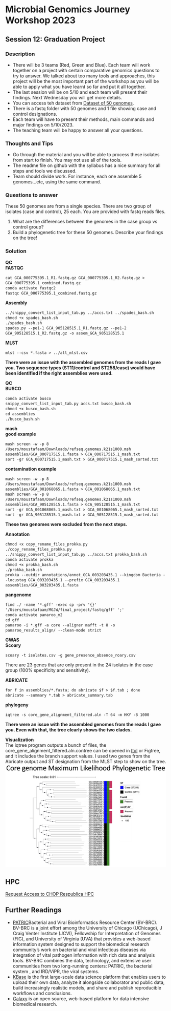 # Microbial Genomics Journey Workshop 2023
## Session 12: Graduation Project
### Description
* There will be 3 teams (Red, Green and Blue). Each team will work together on a project with certain comparative genomics questions to try to answer. We talked about too many tools and approaches, this project will be the most important part of the workshop as you will be able to apply what you have learnt so far and put it all together.
* The last session will be on 5/10 and each team will present their findings. Next Wednesday you will get more details.
* You can access teh dataset from [Dataset of 50 genomes](https://www.dropbox.com/scl/fo/j8fajbwm5cwfy14l9nasc/h?dl=0&rlkey=531bwej0dxzxoq2k04kllthi9).
* There is a fastq folder with 50 genomes and 1 file showing case and control designations.
* Each team will have to present their methods, main commands and major findings on 5/10/2023.
* The teaching team will be happy to answer all your questions.

### Thoughts and Tips
* Go through the material and you will be able to process these isolates from start to finish. You may not use all of the tools.
* The readme file on github with the syllabus has a nice summary for all steps and tools we discussed.
* Team should divide work. For instance, each one assemble 5 genomes...etc, using the same command.

### Questions to answer
These 50 genomes are from a single species. There are two group of isolates (case and control), 25 each. You are provided with fastq reads files.
1. What are the differences between the genomes in the case group vs control group?
2. Build a phylogenetic tree for these 50 genomes. Describe your findings on the tree!

### Solution
**QC**<br/>
**FASTQC**
```
cat GCA_000775395.1_R1.fastq.gz GCA_000775395.1_R2.fastq.gz > GCA_000775395.1_combined.fastq.gz
conda activate fastqc2
fastqc GCA_000775395.1_combined.fastq.gz
```

**Assembly**<br/>
```
../snippy_convert_list_input_tab.py ../accs.txt ../spades_bash.sh
chmod +x spades_bash.sh
./spades_bash.sh
spades.py --pe1-1 GCA_905128515.1_R1.fastq.gz --pe1-2 GCA_905128515.1_R2.fastq.gz -o assem_GCA_905128515.1
```

**MLST**
```
mlst --csv *.fasta > ../all_mlst.csv
```
**There were an issue with the assembled genomes from the reads I gave you. Two sequence types (ST11/control and ST258/case) would have been identified if the right assemblies were used.**

**QC**<br/>
**BUSCO**
```
conda activate busco
snippy_convert_list_input_tab.py accs.txt busco_bash.sh
chmod +x busco_bash.sh
cd assemblies
./busco_bash.sh
```
**mash**<br/>
**good example**
```
mash screen -w -p 8 /Users/moustafaam/Downloads/refseq.genomes.k21s1000.msh assemblies/GCA_000717515.1.fasta > GCA_000717515.1_mash.txt
sort -gr GCA_000717515.1_mash.txt > GCA_000717515.1_mash_sorted.txt
```
**contamination example**
```
mash screen -w -p 8 /Users/moustafaam/Downloads/refseq.genomes.k21s1000.msh assemblies/GCA_001068065.1.fasta > GCA_001068065.1_mash.txt
mash screen -w -p 8 /Users/moustafaam/Downloads/refseq.genomes.k21s1000.msh assemblies/GCA_905128515.1.fasta > GCA_905128515.1_mash.txt
sort -gr GCA_001068065.1_mash.txt > GCA_001068065.1_mash_sorted.txt
sort -gr GCA_905128515.1_mash.txt > GCA_905128515.1_mash_sorted.txt
```
**These two genomes were excluded from the next steps.**

**Annotation**
```
chmod +x copy_rename_files_prokka.py
./copy_rename_files_prokka.py
../snippy_convert_list_input_tab.py ../accs.txt prokka_bash.sh
conda activate prokka
chmod +x prokka_bash.sh
./prokka_bash.sh
prokka --outdir annotations/annot_GCA_003203435.1 --kingdom Bacteria --locustag GCA_003203435.1 --prefix GCA_003203435.1 assemblies/GCA_003203435.1.fasta
```

**pangenome**
```
find ./ -name '*.gff' -exec cp -prv '{}' '/Users/moustafaam/MGJW/final_project/fastq/gff' ';'
conda activate panaroo_m2
cd gff
panaroo -i *.gff -a core --aligner mafft -t 8 -o panaroo_results_align/ --clean-mode strict
```

**GWAS**<br/>
**Scoary**
```
scoary -t isolates.csv -g gene_presence_absence_roary.csv
```
There are 23 genes that are only present in the 24 isolates in the case group (100% specificity and sensitivity).<br/>

**ABRICATE**
```
for f in assemblies/*.fasta; do abricate $f > $f.tab ; done
abricate --summary *.tab > abricate_summary.tab
```

**phylogeny**
```
iqtree -s core_gene_alignment_filtered.aln -T 64 -m HKY -B 1000
```
**There were an issue with the assembled genomes from the reads I gave you. Even with that, the tree clearly shows the two clades.**<br/>

**Visualization**<br/>
The iqtree program outputs a bunch of files, the core_gene_alignment_filtered.aln.contree can be opened in [Itol](https://itol.embl.de/tree/163116135115285751683734250#) or Figtree, and it includes the branch support values. I used two genes from the Abricate output and ST designation from the MLST step to show on the tree.
![ML Tree](grad_project_tree.jpg)

## HPC
[Request Access to CHOP Respublica HPC](https://www.research.chop.edu/applications/cirrus)

## Further Readings
* [PATRIC](https://www.bv-brc.org/)Bacterial and Viral Bioinformatics Resource Center (BV-BRC). BV-BRC is a joint effort among the University of Chicago (UChicago), J Craig Venter Institute (JCVI), Fellowship for Interpretation of Genomes (FIG), and University of Virginia (UVA) that provides a web-based information system designed to support the biomedical research community’s work on bacterial and viral infectious diseases via integration of vital pathogen information with rich data and analysis tools. BV-BRC combines the data, technology, and extensive user communities from two long-running centers: PATRIC, the bacterial system , and IRD/ViPR, the viral systems.
* [KBase](https://www.kbase.us/) is the first large-scale data science platform that enables users to upload their own data, analyze it alongside collaborator and public data, build increasingly realistic models, and share and publish reproducible workflows and conclusions.
* [Galaxy](https://usegalaxy.org/) is an open source, web-based platform for data intensive biomedical research.
